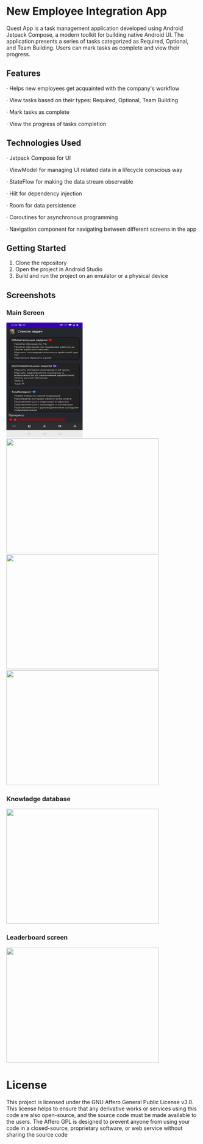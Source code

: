 # New Employee Integration App
Quest App is a task management application developed using Android Jetpack Compose, a modern toolkit for building native Android UI. The application presents a series of tasks categorized as Required, Optional, and Team Building. Users can mark tasks as complete and view their progress.

## Features
‧ Helps new employees get acquainted with the company's workflow

‧ View tasks based on their types: Required, Optional, Team Building

‧ Mark tasks as complete

‧ View the progress of tasks completion

## Technologies Used
‧ Jetpack Compose for UI

‧ ViewModel for managing UI related data in a lifecycle conscious way

‧ StateFlow for making the data stream observable

‧ Hilt for dependency injection

‧ Room for data persistence

‧ Coroutines for asynchronous programming

‧ Navigation component for navigating between different screens in the app

## Getting Started
1. Clone the repository
2. Open the project in Android Studio
3. Build and run the project on an emulator or a physical device

## Screenshots

### Main Screen
<img src="https://github.com/ArtemZolotukh1n/NewEmployeeIntegrationApp/blob/master/app/src/main/res/drawable/first.jpg" width="200" height="300" alt="test image 1">

<img src="./res/drawable/second.jpg" width=400 height=300>

<img src="./res/drawable/third.jpg" width=400 height=300>

<img src="./res/drawable/fourth.jpg" width=400 height=300>

### Knowladge database
<img src="./res/drawable/fifth.jpg" width=400 height=300>

### Leaderboard screen
<img src="./res/drawable/sixs.jpg" width=400 height=300>

# License
This project is licensed under the GNU Affero General Public License v3.0. This license helps to ensure that any derivative works or services using this code are also open-source, and the source code must be made available to the users. The Affero GPL is designed to prevent anyone from using your code in a closed-source, proprietary software, or web service without sharing the source code
